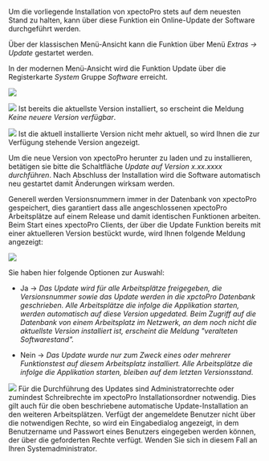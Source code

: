 Um die vorliegende Installation von xpectoPro stets auf dem neuesten Stand zu halten, kann über diese Funktion ein Online-Update der Software durchgeführt werden. 

Über der klassischen Menü-Ansicht kann die Funktion über Menü *Extras → Update* gestartet werden.

In der modernen Menü-Ansicht wird die Funktion Update über die Registerkarte *System* Gruppe *Software* erreicht.

![](http://xpecto.github.io/docs/xpecto/Extras/Update/Update_Menue.png)



![](http://xpecto.github.io/docs/xpecto/Extras/Update/Update_keine_Version.png)    Ist bereits die aktuellste Version installiert, so erscheint die Meldung *Keine neuere Version verfügbar*.

   ![](http://xpecto.github.io/docs/xpecto/Extras/Update/Update_Version.png)   Ist die aktuell installierte Version nicht mehr aktuell, so wird Ihnen die zur Verfügung stehende Version angezeigt.

Um die neue Version von xpectoPro herunter zu laden und zu installieren, betätigen sie bitte die Schaltfläche *Update auf Version x.xx.xxxx durchführen*. Nach Abschluss der Installation wird die Software automatisch neu gestartet damit Änderungen wirksam werden.

Generell werden Versionsnummern immer in der Datenbank von xpectoPro gespeichert, dies garantiert dass alle angeschlossenen xpectoPro Arbeitsplätze auf einem Release und damit identischen Funktionen arbeiten. Beim Start eines xpectoPro Clients, der über die Update Funktion bereits mit einer aktuelleren Version bestückt wurde, wird Ihnen folgende Meldung angezeigt:

![](http://xpecto.github.io/docs/xpecto/Extras/Update/Update.png)

Sie haben hier folgende Optionen zur Auswahl:

 - Ja -> *Das Update wird für alle Arbeitsplätze freigegeben, die Versionsnummer sowie das Update werden in die xpctoPro Datenbank geschrieben. Alle Arbeitsplätze die infolge die Applikation starten, werden automatisch auf diese Version upgedated. Beim Zugriff auf die Datenbank von einem Arbeitsplatz im Netzwerk, an dem noch nicht die aktuellste Version installiert ist, erscheint die Meldung "veralteten Softwarestand".*

 - Nein -> *Das Update wurde nur zum Zweck eines oder mehrerer Funktionstest auf diesem Arbeitsplatz installiert. Alle Arbeitsplätze die infolge die Applikation starten, bleiben auf dem letzten Versionsstand*.



![](http://xpecto.github.io/docs/xpecto/Grafiken/Achtung.png) Für die Durchführung des Updates sind Administratorrechte oder zumindest Schreibrechte im xpectoPro Installationsordner notwendig. Dies gilt auch für die oben beschriebene automatische Update-Installation an den weiteren Arbeitsplätzen. Verfügt der angemeldete Benutzer nicht über die notwendigen Rechte, so wird ein Eingabedialog angezeigt, in dem Benutzername und Passwort eines Benutzers eingegeben werden können, der über die geforderten Rechte verfügt. Wenden Sie sich in diesem Fall an Ihren Systemadministrator.

